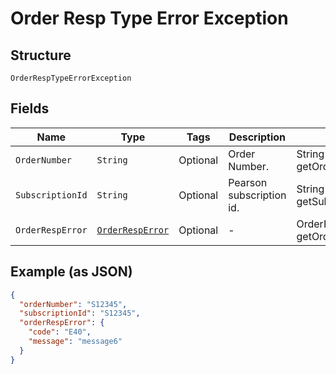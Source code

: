 
# Order Resp Type Error Exception

## Structure

`OrderRespTypeErrorException`

## Fields

| Name | Type | Tags | Description | Getter | Setter |
|  --- | --- | --- | --- | --- | --- |
| `OrderNumber` | `String` | Optional | Order Number. | String getOrderNumber() | setOrderNumber(String orderNumber) |
| `SubscriptionId` | `String` | Optional | Pearson subscription id. | String getSubscriptionId() | setSubscriptionId(String subscriptionId) |
| `OrderRespError` | [`OrderRespError`](../../doc/models/order-resp-error.md) | Optional | - | OrderRespError getOrderRespError() | setOrderRespError(OrderRespError orderRespError) |

## Example (as JSON)

```json
{
  "orderNumber": "S12345",
  "subscriptionId": "S12345",
  "orderRespError": {
    "code": "E40",
    "message": "message6"
  }
}
```

